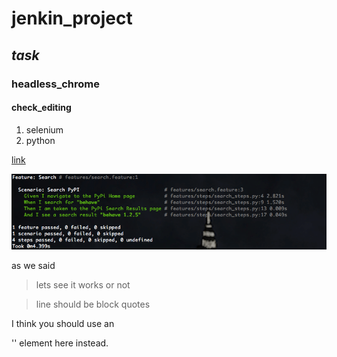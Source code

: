 # jenkin_project
## _task_
### headless_chrome
#### check_editing
1. selenium
1. python
 
[link](http://management.innotical.com/projects/totojitu/work_packages/1605/activity?query_props=%7B%22f%22:%5B%7B%22v%22:%22me%22,%22n%22:%22assigned_to_id%22,%22o%22:%22%3D%22%7D,%7B%22n%22:%22status_id%22,%22o%22:%22o%22%7D%5D,%22t%22:%22priority:desc,updated_at:desc%22%7D)
 
![logo](https://github.com/Akanksha461/behave_example/blob/master/2017-06-28_1230.png)

as we said

> lets see it works or not

>line should be block quotes

I think you should use an

'<addr>' element here instead.
